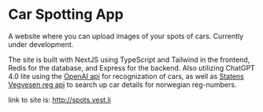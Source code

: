# Car Spotting App
A website where you can upload images of your spots of cars. Currently under development.


The site is built with NextJS using TypeScript and Tailwind in the frontend, Redis for the database, and Express for the backend. Also utilizing ChatGPT 4.0 lite using the [OpenAI api](https://platform.openai.com/api-keys) for recognization of cars, as well as [Statens Vegvesen reg api](https://www.vegvesen.no/om-oss/om-organisasjonen/apne-data/et-utvalg-apne-data/api-for-tekniske-kjoretoyopplysninger/) to search up car details for norwegian reg-numbers.

link to site is: http://spots.vest.li
